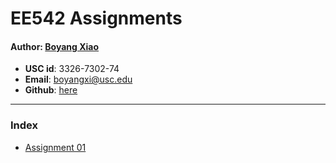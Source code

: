 # EE542 Assignments
#### Author: [Boyang Xiao](https://www.linkedin.com/in/boyang-xiao-40b644225/)

- **USC id**:		3326-7302-74
- **Email**:		<a href="mailto:boyangxi@usc.edu">boyangxi@usc.edu</a>
- **Github**:	[here](https://github.com/)
---
### Index
- [Assignment 01](https://github.com/SeanXiaoby/ee542_projects/tree/main/Assignment_01)
